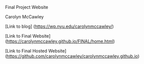 Final Project Website 

Carolyn McCawley

[Link to blog] (https://wp.nyu.edu/carolynmccawley/)

[Link to Final Website] (https://carolynmccawley.github.io/FINAL/home.html)

[Link to Final Hosted Website] (https://github.com/carolynmccawley/carolynmccawley.github.io)

